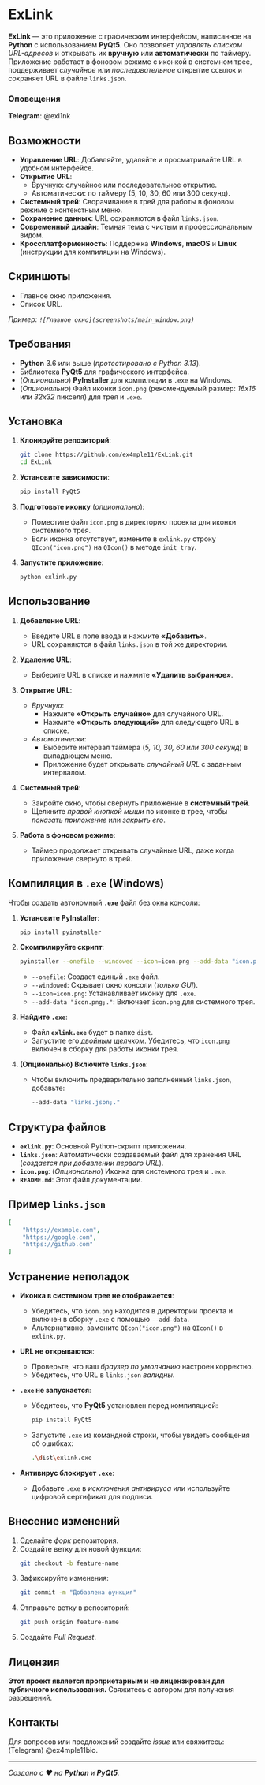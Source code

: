 # ExLink

**ExLink** — это приложение с графическим интерфейсом, написанное на **Python** с использованием **PyQt5**. Оно позволяет *управлять списком URL-адресов* и открывать их **вручную** или **автоматически** по таймеру. Приложение работает в фоновом режиме с иконкой в системном трее, поддерживает *случайное* или *последовательное* открытие ссылок и сохраняет URL в файле `links.json`.

### Оповещения

**Telegram**: @exl1nk

## Возможности

- **Управление URL**: Добавляйте, удаляйте и просматривайте URL в удобном интерфейсе.
- **Открытие URL**: 
  - Вручную: случайное или последовательное открытие.
  - Автоматически: по таймеру (5, 10, 30, 60 или 300 секунд).
- **Системный трей**: Сворачивание в трей для работы в фоновом режиме с контекстным меню.
- **Сохранение данных**: URL сохраняются в файл `links.json`.
- **Современный дизайн**: Темная тема с чистым и профессиональным видом.
- **Кроссплатформенность**: Поддержка **Windows**, **macOS** и **Linux** (инструкции для компиляции на Windows).

## Скриншоты

- Главное окно приложения.
- Список URL.

*Пример: `![Главное окно](screenshots/main_window.png)`* 

## Требования

- **Python** 3.6 или выше (*протестировано с Python 3.13*).
- Библиотека **PyQt5** для графического интерфейса.
- (*Опционально*) **PyInstaller** для компиляции в `.exe` на Windows.
- (*Опционально*) Файл иконки `icon.png` (рекомендуемый размер: *16x16* или *32x32* пикселя) для трея и `.exe`.

## Установка

1. **Клонируйте репозиторий**:
   ```bash
   git clone https://github.com/ex4mple11/ExLink.git
   cd ExLink
   ```

2. **Установите зависимости**:
   ```bash
   pip install PyQt5
   ```

3. **Подготовьте иконку** (*опционально*):
   - Поместите файл `icon.png` в директорию проекта для иконки системного трея.
   - Если иконка отсутствует, измените в `exlink.py` строку `QIcon("icon.png")` на `QIcon()` в методе `init_tray`.

4. **Запустите приложение**:
   ```bash
   python exlink.py
   ```

## Использование

1. **Добавление URL**:
   - Введите URL в поле ввода и нажмите **«Добавить»**.
   - URL сохраняются в файл `links.json` в той же директории.

2. **Удаление URL**:
   - Выберите URL в списке и нажмите **«Удалить выбранное»**.

3. **Открытие URL**:
   - *Вручную*:
     - Нажмите **«Открыть случайно»** для случайного URL.
     - Нажмите **«Открыть следующий»** для следующего URL в списке.
   - *Автоматически*:
     - Выберите интервал таймера (*5, 10, 30, 60 или 300 секунд*) в выпадающем меню.
     - Приложение будет открывать *случайный URL* с заданным интервалом.

4. **Системный трей**:
   - Закройте окно, чтобы свернуть приложение в **системный трей**.
   - Щелкните *правой кнопкой мыши* по иконке в трее, чтобы *показать приложение* или *закрыть его*.

5. **Работа в фоновом режиме**:
   - Таймер продолжает открывать случайные URL, даже когда приложение свернуто в трей.

## Компиляция в `.exe` (Windows)

Чтобы создать автономный **`.exe`** файл без окна консоли:

1. **Установите PyInstaller**:
   ```bash
   pip install pyinstaller
   ```

2. **Скомпилируйте скрипт**:
   ```bash
   pyinstaller --onefile --windowed --icon=icon.png --add-data "icon.png;." exlink.py
   ```
   - `--onefile`: Создает единый `.exe` файл.
   - `--windowed`: Скрывает окно консоли (*только GUI*).
   - `--icon=icon.png`: Устанавливает иконку для `.exe`.
   - `--add-data "icon.png;."`: Включает `icon.png` для системного трея.

3. **Найдите `.exe`**:
   - Файл **`exlink.exe`** будет в папке `dist`.
   - Запустите его *двойным щелчком*. Убедитесь, что `icon.png` включен в сборку для работы иконки трея.

4. **(Опционально) Включите `links.json`**:
   - Чтобы включить предварительно заполненный `links.json`, добавьте:
     ```bash
     --add-data "links.json;."
     ```

## Структура файлов

- **`exlink.py`**: Основной Python-скрипт приложения.
- **`links.json`**: Автоматически создаваемый файл для хранения URL (*создается при добавлении первого URL*).
- **`icon.png`**: (*Опционально*) Иконка для системного трея и `.exe`.
- **`README.md`**: Этот файл документации.

## Пример `links.json`

```json
[
    "https://example.com",
    "https://google.com",
    "https://github.com"
]
```

## Устранение неполадок

- **Иконка в системном трее не отображается**:
  - Убедитесь, что `icon.png` находится в директории проекта и включен в сборку `.exe` с помощью `--add-data`.
  - Альтернативно, замените `QIcon("icon.png")` на `QIcon()` в `exlink.py`.

- **URL не открываются**:
  - Проверьте, что ваш *браузер по умолчанию* настроен корректно.
  - Убедитесь, что URL в `links.json` *валидны*.

- **`.exe` не запускается**:
  - Убедитесь, что **PyQt5** установлен перед компиляцией:
    ```bash
    pip install PyQt5
    ```
  - Запустите `.exe` из командной строки, чтобы увидеть сообщения об ошибках:
    ```bash
    .\dist\exlink.exe
    ```

- **Антивирус блокирует `.exe`**:
  - Добавьте `.exe` в *исключения антивируса* или используйте цифровой сертификат для подписи.

## Внесение изменений

1. Сделайте *форк* репозитория.
2. Создайте ветку для новой функции:
   ```bash
   git checkout -b feature-name
   ```
3. Зафиксируйте изменения:
   ```bash
   git commit -m "Добавлена функция"
   ```
4. Отправьте ветку в репозиторий:
   ```bash
   git push origin feature-name
   ```
5. Создайте *Pull Request*.

## Лицензия

**Этот проект является проприетарным и не лицензирован для публичного использования.** Свяжитесь с автором для получения разрешений.

## Контакты

Для вопросов или предложений создайте *issue* или свяжитесь: (Telegram) @ex4mple11bio.

---

*Создано с ❤️ на **Python** и **PyQt5**.*
